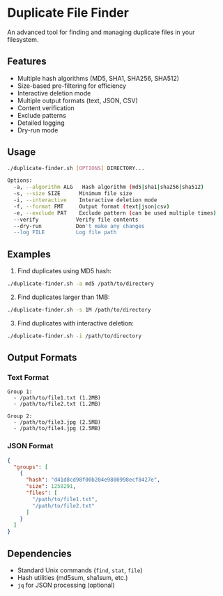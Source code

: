 # Duplicate File Finder

An advanced tool for finding and managing duplicate files in your filesystem.

## Features

- Multiple hash algorithms (MD5, SHA1, SHA256, SHA512)
- Size-based pre-filtering for efficiency
- Interactive deletion mode
- Multiple output formats (text, JSON, CSV)
- Content verification
- Exclude patterns
- Detailed logging
- Dry-run mode

## Usage

```bash
./duplicate-finder.sh [OPTIONS] DIRECTORY...

Options:
  -a, --algorithm ALG   Hash algorithm (md5|sha1|sha256|sha512)
  -s, --size SIZE      Minimum file size
  -i, --interactive    Interactive deletion mode
  -f, --format FMT     Output format (text|json|csv)
  -e, --exclude PAT    Exclude pattern (can be used multiple times)
  --verify            Verify file contents
  --dry-run           Don't make any changes
  --log FILE          Log file path
```

## Examples

1. Find duplicates using MD5 hash:
```bash
./duplicate-finder.sh -a md5 /path/to/directory
```

2. Find duplicates larger than 1MB:
```bash
./duplicate-finder.sh -s 1M /path/to/directory
```

3. Find duplicates with interactive deletion:
```bash
./duplicate-finder.sh -i /path/to/directory
```

## Output Formats

### Text Format
```
Group 1:
  - /path/to/file1.txt (1.2MB)
  - /path/to/file2.txt (1.2MB)

Group 2:
  - /path/to/file3.jpg (2.5MB)
  - /path/to/file4.jpg (2.5MB)
```

### JSON Format
```json
{
  "groups": [
    {
      "hash": "d41d8cd98f00b204e9800998ecf8427e",
      "size": 1258291,
      "files": [
        "/path/to/file1.txt",
        "/path/to/file2.txt"
      ]
    }
  ]
}
```

## Dependencies

- Standard Unix commands (`find`, `stat`, `file`)
- Hash utilities (md5sum, sha1sum, etc.)
- `jq` for JSON processing (optional)
